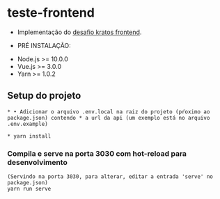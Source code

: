# teste-frontend
* Implementação do [desafio kratos frontend](https://github.com/somoskratos/test-frontend "kratos frontend").

- PRÉ INSTALAÇÃO:
* Node.js >= 10.0.0
* Vue.js >= 3.0.0 
* Yarn >= 1.0.2

## Setup do projeto
```
* • Adicionar o arquivo .env.local na raiz do projeto (pŕoximo ao package.json) contendo * a url da api (um exemplo está no arquivo .env.example)

* yarn install
```

### Compila e serve na porta 3030 com hot-reload para desenvolvimento
```
(Servindo na porta 3030, para alterar, editar a entrada 'serve' no package.json)
yarn run serve
```


[kratosfrontend]: https://github.com/somoskratos/test-frontend "kratos frontend"